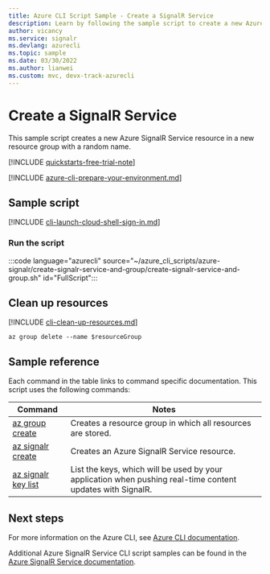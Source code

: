 ```yaml
---
title: Azure CLI Script Sample - Create a SignalR Service
description: Learn by following the sample script to create a new Azure SignalR Service in a new resource group, with a random name.
author: vicancy
ms.service: signalr
ms.devlang: azurecli
ms.topic: sample
ms.date: 03/30/2022
ms.author: lianwei
ms.custom: mvc, devx-track-azurecli
---
```


# Create a SignalR Service

This sample script creates a new Azure SignalR Service resource in a new resource group with a random name.

[!INCLUDE [quickstarts-free-trial-note](../../../includes/quickstarts-free-trial-note.md)]

[!INCLUDE [azure-cli-prepare-your-environment.md](../../../includes/azure-cli-prepare-your-environment.md)]

## Sample script

[!INCLUDE [cli-launch-cloud-shell-sign-in.md](../../../includes/cli-launch-cloud-shell-sign-in.md)]

### Run the script

:::code language="azurecli" source="~/azure_cli_scripts/azure-signalr/create-signalr-service-and-group/create-signalr-service-and-group.sh" id="FullScript":::

## Clean up resources

[!INCLUDE [cli-clean-up-resources.md](../../../includes/cli-clean-up-resources.md)]

```azurecli
az group delete --name $resourceGroup
```

## Sample reference

Each command in the table links to command specific documentation. This script uses the following commands:

| Command | Notes |
|---|---|
| [az group create](/cli/azure/group#az-group-create) | Creates a resource group in which all resources are stored. |
| [az signalr create](/cli/azure/signalr#az-signalr-create) | Creates an Azure SignalR Service resource. |
| [az signalr key list](/cli/azure/signalr/key#az-signalr-key-list) | List the keys, which will be used by your application when pushing real-time content updates with SignalR. |

## Next steps

For more information on the Azure CLI, see [Azure CLI documentation](/cli/azure).

Additional Azure SignalR Service CLI script samples can be found in the [Azure SignalR Service documentation](../signalr-reference-cli.md).
